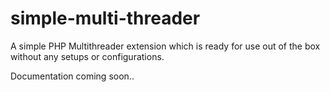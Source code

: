 # simple-multi-threader
A simple PHP Multithreader extension which is ready for use out of the box without any setups or configurations.

Documentation coming soon..
